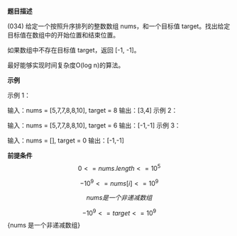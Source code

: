 **题目描述**

(034) 给定一个按照升序排列的整数数组 nums，和一个目标值 target。找出给定目标值在数组中的开始位置和结束位置。

如果数组中不存在目标值 target，返回 [-1, -1]。

最好能够实现时间复杂度O(log n)的算法。

**示例**

示例 1：

输入：nums = [5,7,7,8,8,10], target = 8
输出：[3,4]
示例 2：

输入：nums = [5,7,7,8,8,10], target = 6
输出：[-1,-1]
示例 3：

输入：nums = [], target = 0
输出：[-1,-1]

**前提条件**
$$
0 <= nums.length <= 10^5
$$

$$
-10^9 <= nums[i] <= 10^9
$$

$$
nums 是一个非递减数组
$$

$$
-10^9 <= target <= 10^9
$$ {nums 是一个非递减数组}

